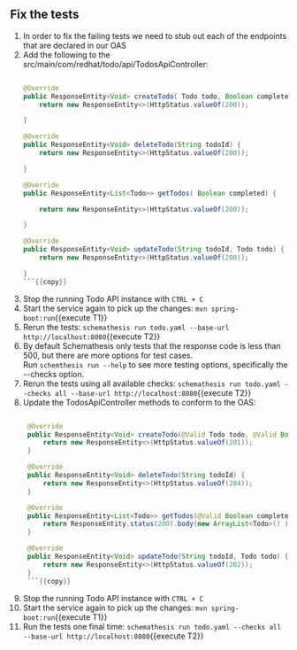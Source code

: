 ## Fix the tests
1. In order to fix the failing tests we need to stub out each of the endpoints that are declared in our OAS
2. Add the following to the src/main/com/redhat/todo/api/TodosApiController:
    ```java

    @Override
    public ResponseEntity<Void> createTodo( Todo todo, Boolean completed) {
        return new ResponseEntity<>(HttpStatus.valueOf(200));

    }

    @Override
    public ResponseEntity<Void> deleteTodo(String todoId) {
        return new ResponseEntity<>(HttpStatus.valueOf(200));

    }

    @Override
    public ResponseEntity<List<Todo>> getTodos( Boolean completed) {

        return new ResponseEntity<>(HttpStatus.valueOf(200));

    }

    @Override
    public ResponseEntity<Void> updateTodo(String todoId, Todo todo) {
        return new ResponseEntity<>(HttpStatus.valueOf(200));

    }
    ```{{copy}}
3. Stop the running Todo API instance with `CTRL + C`
3. Start the service again to pick up the changes: `mvn spring-boot:run`{{execute T1}}
3. Rerun the tests: `schemathesis run todo.yaml --base-url http://localhost:8080`{{execute T2}}
4. By default Schemathesis only tests that the response code is less than 500, but there are more options for test cases.  
   Run `schemthesis run --help` to see more testing options, specifically the --checks option.
5. Rerun the tests using all available checks: `schemathesis run todo.yaml --checks all --base-url http://localhost:8080`{{execute T2}}
6. Update the TodosApiController methods to conform to the OAS:
   ```java
   
    @Override
    public ResponseEntity<Void> createTodo(@Valid Todo todo, @Valid Boolean completed) {
        return new ResponseEntity<>(HttpStatus.valueOf(201));
    }

    @Override
    public ResponseEntity<Void> deleteTodo(String todoId) {
        return new ResponseEntity<>(HttpStatus.valueOf(204));
    }

    @Override
    public ResponseEntity<List<Todo>> getTodos(@Valid Boolean completed) {
        return ResponseEntity.status(200).body(new ArrayList<Todo>() );
    }

    @Override
    public ResponseEntity<Void> updateTodo(String todoId, Todo todo) {
        return new ResponseEntity<>(HttpStatus.valueOf(202));
    }
    ```{{copy}}
7. Stop the running Todo API instance with `CTRL + C`
7. Start the service again to pick up the changes: `mvn spring-boot:run`{{execute T1}}
7. Run the tests one final time: `schemathesis run todo.yaml --checks all --base-url http://localhost:8080`{{execute T2}}
